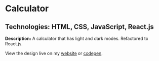 # Calculator
## Technologies: HTML, CSS, JavaScript, React.js

**Description:** A calculator that has light and dark modes. Refactored to React.js.

View the design live on my [website](tjonesdev.github.io/calculator_react) or [codepen](https://codepen.io/justkeepprogramming/pen/MWKoLjG).

